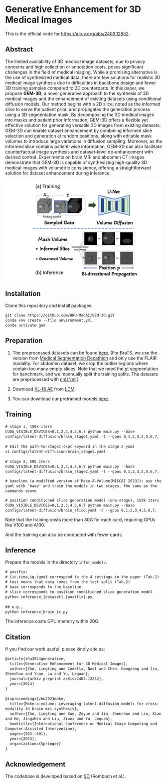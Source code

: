 # Generative Enhancement for 3D Medical Images

This is the official code for https://arxiv.org/abs/2403.12852.

## Abstract

The limited availability of 3D medical image datasets, due to privacy concerns and high collection or annotation costs, poses significant challenges in the field of medical imaging. While a promising alternative is the use of synthesized medical data, there are few solutions for realistic 3D medical image synthesis due to difficulties in backbone design and fewer 3D training samples compared to 2D counterparts. In this paper, we propose **GEM-3D**, a novel generative approach to the synthesis of 3D medical images and the enhancement of existing datasets using conditional diffusion models. Our method begins with a 2D slice, noted as the informed slice to serve the patient prior, and propagates the generation process using a 3D segmentation mask. By decomposing the 3D medical images into masks and patient prior information, GEM-3D offers a flexible yet effective solution for generating versatile 3D images from existing datasets. GEM-3D can enable dataset enhancement by combining informed slice selection and generation at random positions, along with editable mask volumes to introduce large variations in diffusion sampling. Moreover, as the informed slice contains patient-wise information, GEM-3D can also facilitate counterfactual image synthesis and dataset-level de-enhancement with desired control. Experiments on brain MRI and abdomen CT images demonstrate that GEM-3D is capable of synthesizing high-quality 3D medical images with volumetric consistency, offering a straightforward solution for dataset enhancement during inference.

<img src='./misc/overview.jpg' width=800>

## Installation

Clone this repository and install packages:
```
git clone https://github.com/HKU-MedAI/GEM-3D.git
conda env create --file environment.yml
conda activate gem
```

## Preparation

1. The preprocessed datasets can be found [here](https://connecthkuhk-my.sharepoint.com/:u:/g/personal/ltzhu99_connect_hku_hk/ES0_s1XN3_BDhQn6W3cPvPgB-LnX9SJqUcBQ3dA8g-jqZA?e=3qiz5v). (For BraTS, we use the version from [Medical Segmentation Decathlon](http://medicaldecathlon.com/#tasks) and only use the FLAIR modality. For abdomen dataset, we crop the outlier regions where contain too many empty slices. Note that we need the gt segmentation for benchmark, and we mannually split the training splits. The datasets are preprocessed with [nnUNet](https://github.com/MIC-DKFZ/nnUNet).)

2. Download [KL-f8 AE](https://ommer-lab.com/files/latent-diffusion/kl-f8.zip) from [LDM](https://github.com/CompVis/latent-diffusion).


3. You can download our pretrained models [here](https://connecthkuhk-my.sharepoint.com/:u:/g/personal/ltzhu99_connect_hku_hk/EdGegBBAYVZMnhLhAvs46OUBRDPVmYBI6IqX20K3OWGTQA?e=McrYWl).

## Training
```
# stage 1, 150k iters
CUDA_VISIBLE_DEVICES=0,1,2,3,4,5,6,7 python main.py --base configs/latent-diffusion/brain_stage1.yaml -t --gpus 0,1,2,3,4,5,6,7,

# Edit the path-to-stage1-ckpt keyword in the stage 2 yaml
vi configs/latent-diffusion/brain_stage2.yaml

# stage 2, 50k iters
CUDA_VISIBLE_DEVICES=0,1,2,3,4,5,6,7 python main.py --base configs/latent-diffusion/brain_stage2.yaml -t --gpus 0,1,2,3,4,5,6,7,
```
```
# baseline (a modified version of Make-A-Volume[MICCAI 2023]): use the yaml with 'base' and train the models in two stages, the same as the commands above
```
```
# position conditioned slice generation model (one-stage), 150k iters
CUDA_VISIBLE_DEVICES=0,1,2,3,4,5,6,7 python main.py --base configs/latent-diffusion/brain_slice.yaml -t --gpus 0,1,2,3,4,5,6,7,
```
Note that the training costs more than 30G for each card, requiring GPUs like V100 and A100. 

And the training can also be conducted with fewer cards.

## Inference

Prepare the models in the directory `infer_model/`.
```
# postfix:
# {ic,icma,ig,igma} correspond to the 4 settings in the paper (Tab.1)
# test means that data comes from the test split (Tab.2)
# base corresponds to the baseline
# slice corresponds to position conditioned slice generation model
python inference_{dataset}_{postfix}.py

## e.g.,
python inference_brain_ic.py
```
The inference costs GPU memory within 20G.

## Citation

If you find our work useful, please kindly cite as:
```
@article{zhu2024generative,
  title={Generative Enhancement for 3D Medical Images},
  author={Zhu, Lingting and Codella, Noel and Chen, Dongdong and Jin, Zhenchao and Yuan, Lu and Yu, Lequan},
  journal={arXiv preprint arXiv:2403.12852},
  year={2024}
}

@inproceedings{zhu2023make,
  title={Make-a-volume: Leveraging latent diffusion models for cross-modality 3d brain mri synthesis},
  author={Zhu, Lingting and Xue, Zeyue and Jin, Zhenchao and Liu, Xian and He, Jingzhen and Liu, Ziwei and Yu, Lequan},
  booktitle={International Conference on Medical Image Computing and Computer-Assisted Intervention},
  pages={592--601},
  year={2023},
  organization={Springer}
}
```

## Acknowledgement
The codebase is developed based on [SD](https://github.com/CompVis/stable-diffusion) (Rombach et al.).

